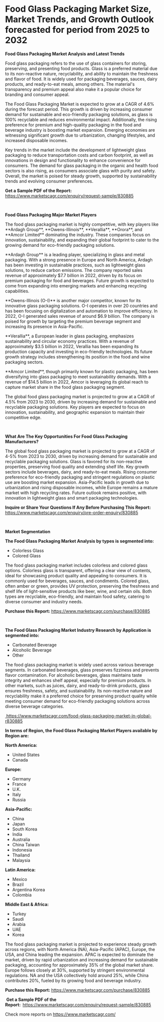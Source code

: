 <p><h1>Food Glass Packaging Market Size, Market Trends, and Growth Outlook forecasted for period from 2025 to 2032</h1></p><p><strong>Food Glass Packaging Market Analysis and Latest Trends</strong></p>
<p><p>Food glass packaging refers to the use of glass containers for storing, preserving, and presenting food products. Glass is a preferred material due to its non-reactive nature, recyclability, and ability to maintain the freshness and flavor of food. It is widely used for packaging beverages, sauces, dairy products, and ready-to-eat meals, among others. The material's transparency and premium appeal also make it a popular choice for branding and consumer appeal.</p><p>The Food Glass Packaging Market is expected to grow at a CAGR of 4.6% during the forecast period. This growth is driven by increasing consumer demand for sustainable and eco-friendly packaging solutions, as glass is 100% recyclable and reduces environmental impact. Additionally, the rising preference for premium and high-quality packaging in the food and beverage industry is boosting market expansion. Emerging economies are witnessing significant growth due to urbanization, changing lifestyles, and increased disposable incomes.</p><p>Key trends in the market include the development of lightweight glass packaging to reduce transportation costs and carbon footprint, as well as innovations in design and functionality to enhance convenience for consumers. The demand for glass packaging in the organic and health food sectors is also rising, as consumers associate glass with purity and safety. Overall, the market is poised for steady growth, supported by sustainability trends and evolving consumer preferences.</p></p>
<p><strong>Get a Sample PDF of the Report:&nbsp;</strong> <a href="https://www.marketscagr.com/enquiry/request-sample/830885?utm_campaign=2042&utm_medium=2&utm_source=Github&utm_content=ia&utm_term=26012025&utm_id=food-glass-packaging">https://www.marketscagr.com/enquiry/request-sample/830885</a></p>
<p>&nbsp;</p>
<p><strong>Food Glass Packaging Major Market Players</strong></p>
<p><p>The food glass packaging market is highly competitive, with key players like **Ardagh Group**, **Owens-Illinois**, **Verallia**, **Orora**, and **Amcor Limited** dominating the industry. These companies focus on innovation, sustainability, and expanding their global footprint to cater to the growing demand for eco-friendly packaging solutions.</p><p>**Ardagh Group** is a leading player, specializing in glass and metal packaging. With a strong presence in Europe and North America, Ardagh has been investing in sustainable practices, such as lightweight glass solutions, to reduce carbon emissions. The company reported sales revenue of approximately $7.7 billion in 2022, driven by its focus on premium packaging for food and beverages. Future growth is expected to come from expanding into emerging markets and enhancing recycling capabilities.</p><p>**Owens-Illinois (O-I)** is another major competitor, known for its innovative glass packaging solutions. O-I operates in over 20 countries and has been focusing on digitalization and automation to improve efficiency. In 2022, O-I generated sales revenue of around $6.9 billion. The company is poised for growth by targeting the premium beverage segment and increasing its presence in Asia-Pacific.</p><p>**Verallia**, a European leader in glass packaging, emphasizes sustainability and circular economy practices. With a revenue of approximately $3.5 billion in 2022, Verallia has been expanding its production capacity and investing in eco-friendly technologies. Its future growth strategy includes strengthening its position in the food and wine packaging sectors.</p><p>**Amcor Limited**, though primarily known for plastic packaging, has been diversifying into glass packaging to meet sustainability demands. With a revenue of $14.5 billion in 2022, Amcor is leveraging its global reach to capture market share in the food glass packaging segment.</p><p>The global food glass packaging market is projected to grow at a CAGR of 4.5% from 2023 to 2030, driven by increasing demand for sustainable and recyclable packaging solutions. Key players are expected to focus on innovation, sustainability, and geographic expansion to maintain their competitive edge.</p></p>
<p>&nbsp;</p>
<p><strong>What Are The Key Opportunities For Food Glass Packaging Manufacturers?</strong></p>
<p><p>The global food glass packaging market is projected to grow at a CAGR of 4-5% from 2023 to 2030, driven by increasing demand for sustainable and recyclable packaging solutions. Glass is favored for its non-reactive properties, preserving food quality and extending shelf life. Key growth sectors include beverages, dairy, and ready-to-eat meals. Rising consumer preference for eco-friendly packaging and stringent regulations on plastic use are boosting market expansion. Asia-Pacific leads in growth due to urbanization and rising disposable incomes, while Europe remains a mature market with high recycling rates. Future outlook remains positive, with innovation in lightweight glass and smart packaging technologies.</p></p>
<p><strong>Inquire or Share Your Questions If Any Before Purchasing This Report:</strong> <a href="https://www.marketscagr.com/enquiry/pre-order-enquiry/830885?utm_campaign=2042&utm_medium=2&utm_source=Github&utm_content=ia&utm_term=26012025&utm_id=food-glass-packaging">https://www.marketscagr.com/enquiry/pre-order-enquiry/830885</a></p>
<p>&nbsp;</p>
<p><strong>Market Segmentation</strong></p>
<p><strong>The Food Glass Packaging Market Analysis by types is segmented into:</strong></p>
<p><ul><li>Colorless Glass</li><li>Colored Glass</li></ul></p>
<p><p>The food glass packaging market includes colorless and colored glass options. Colorless glass is transparent, offering a clear view of contents, ideal for showcasing product quality and appealing to consumers. It is commonly used for beverages, sauces, and condiments. Colored glass, often amber or green, provides UV protection, preserving the freshness and shelf life of light-sensitive products like beer, wine, and certain oils. Both types are recyclable, eco-friendly, and maintain food safety, catering to diverse consumer and industry needs.</p></p>
<p><strong>Purchase this Report:&nbsp;</strong><a href="https://www.marketscagr.com/purchase/830885?utm_campaign=2042&utm_medium=2&utm_source=Github&utm_content=ia&utm_term=26012025&utm_id=food-glass-packaging">https://www.marketscagr.com/purchase/830885</a></p>
<p>&nbsp;</p>
<p><strong>The Food Glass Packaging Market Industry Research by Application is segmented into:</strong></p>
<p><ul><li>Carbonated Beverage</li><li>Alcoholic Beverage</li><li>Other</li></ul></p>
<p><p>The food glass packaging market is widely used across various beverage segments. In carbonated beverages, glass preserves fizziness and prevents flavor contamination. For alcoholic beverages, glass maintains taste integrity and enhances shelf appeal, especially for premium products. In other markets, such as juices, dairy, and ready-to-drink products, glass ensures freshness, safety, and sustainability. Its non-reactive nature and recyclability make it a preferred choice for preserving product quality while meeting consumer demand for eco-friendly packaging solutions across diverse beverage categories.</p></p>
<p><a href="https://www.marketscagr.com/food-glass-packaging-market-in-global-r830885?utm_campaign=2042&utm_medium=2&utm_source=Github&utm_content=ia&utm_term=26012025&utm_id=food-glass-packaging">&nbsp;https://www.marketscagr.com/food-glass-packaging-market-in-global-r830885</a></p>
<p><strong>In terms of Region, the Food Glass Packaging Market Players available by Region are:</strong></p>
<p>
    <p> <strong> North America: </strong>
        <ul>
            <li>United States</li>
            <li>Canada</li>
        </ul>
        </p> 
    <p> <strong> Europe: </strong>
        <ul>
            <li>Germany</li>
            <li>France</li>
            <li>U.K.</li>
            <li>Italy</li>
            <li>Russia</li>
        </ul>
        </p> 
    <p> <strong> Asia-Pacific: </strong>
        <ul>
            <li>China</li>
            <li>Japan</li>
            <li>South Korea</li>
            <li>India</li>
            <li>Australia</li>
            <li>China Taiwan</li>
            <li>Indonesia</li>
            <li>Thailand</li>
            <li>Malaysia</li>
        </ul>
        </p> 
    <p> <strong> Latin America: </strong>
        <ul>
            <li>Mexico</li>
            <li>Brazil</li>
            <li>Argentina Korea</li>
            <li>Colombia</li>
        </ul>
        </p> 
    <p> <strong> Middle East & Africa: </strong>
        <ul>
            <li>Turkey</li>
            <li>Saudi</li>
            <li>Arabia</li>
            <li>UAE</li>
            <li>Korea</li>
        </ul>
    </p>
    </p>
<p><p>The food glass packaging market is projected to experience steady growth across regions, with North America (NA), Asia-Pacific (APAC), Europe, the USA, and China leading the expansion. APAC is expected to dominate the market, driven by rapid urbanization and increasing demand for sustainable packaging, accounting for approximately 35% of the global market share. Europe follows closely at 30%, supported by stringent environmental regulations. NA and the USA collectively hold around 25%, while China contributes 20%, fueled by its growing food and beverage industry.</p></p>
<p><strong>Purchase this Report: </strong><a href="https://www.marketscagr.com/purchase/830885?utm_campaign=2042&utm_medium=2&utm_source=Github&utm_content=ia&utm_term=26012025&utm_id=food-glass-packaging">https://www.marketscagr.com/purchase/830885</a></p>
<p>&nbsp;<strong>Get a Sample PDF of the Report:&nbsp;&nbsp;</strong><a href="https://www.marketscagr.com/enquiry/request-sample/830885?utm_campaign=2042&utm_medium=2&utm_source=Github&utm_content=ia&utm_term=26012025&utm_id=food-glass-packaging">https://www.marketscagr.com/enquiry/request-sample/830885</a></p>
<p><strong></strong></p>
<p>Check more reports on <a href="https://www.marketscagr.com/?utm_campaign=2042&utm_medium=2&utm_source=Github&utm_content=ia&utm_term=26012025&utm_id=food-glass-packaging">https://www.marketscagr.com/</a></p>